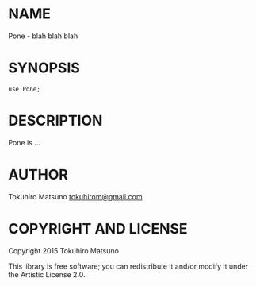 NAME
====

Pone - blah blah blah

SYNOPSIS
========

    use Pone;

DESCRIPTION
===========

Pone is ...

AUTHOR
======

Tokuhiro Matsuno <tokuhirom@gmail.com>

COPYRIGHT AND LICENSE
=====================

Copyright 2015 Tokuhiro Matsuno

This library is free software; you can redistribute it and/or modify it under the Artistic License 2.0.
